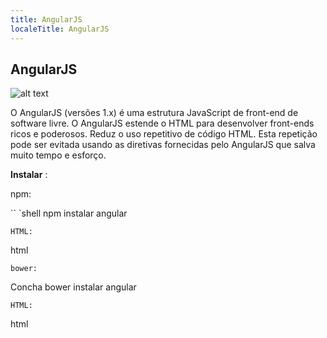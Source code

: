```yaml
---
title: AngularJS
localeTitle: AngularJS
---
```

## AngularJS
![alt text](https://angular.io/assets/images/logos/angular/angular.png)

O AngularJS (versões 1.x) é uma estrutura JavaScript de front-end de software livre. O AngularJS estende o HTML para desenvolver front-ends ricos e poderosos. Reduz o uso repetitivo de código HTML. Esta repetição pode ser evitada usando as diretivas fornecidas pelo AngularJS que salva muito tempo e esforço.

**Instalar** :

npm:

\`\` \`shell npm instalar angular
```
HTML: 
```

html
```
bower: 
```

Concha bower instalar angular
```
HTML: 
```

html

